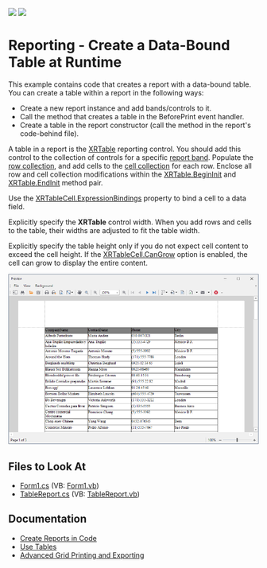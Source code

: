 <!-- default badges list -->
[![](https://img.shields.io/badge/Open_in_DevExpress_Support_Center-FF7200?style=flat-square&logo=DevExpress&logoColor=white)](https://supportcenter.devexpress.com/ticket/details/E1356)
[![](https://img.shields.io/badge/📖_How_to_use_DevExpress_Examples-e9f6fc?style=flat-square)](https://docs.devexpress.com/GeneralInformation/403183)
<!-- default badges end -->
# Reporting - Create a Data-Bound Table at Runtime 

This example contains code that creates a report with a data-bound table. You can create a table within a report in the following ways:

- Create a new report instance and add bands/controls to it.
- Call the method that creates a table in the BeforePrint event handler.
- Create a table in the report constructor (call the method in the report's code-behind file).

A table in a report is the [XRTable](https://docs.devexpress.com/XtraReports/DevExpress.XtraReports.UI.XRTable) reporting control. You should
add this control to the collection of controls for a specific [report band](https://docs.devexpress.com/XtraReports/2587/detailed-guide-to-devexpress-reporting/introduction-to-banded-reports). Populate the  
[row collection](https://docs.devexpress.com/XtraReports/DevExpress.XtraReports.UI.XRTable.Rows), and add cells to the [cell collection](https://docs.devexpress.com/XtraReports/DevExpress.XtraReports.UI.XRTableRow.Cells) for each row. Enclose all row and cell collection modifications within the [XRTable.BeginInit](https://docs.devexpress.com/XtraReports/DevExpress.XtraReports.UI.XRTable.BeginInit) and [XRTable.EndInit](https://docs.devexpress.com/XtraReports/DevExpress.XtraReports.UI.XRTable.EndInit) method pair.

Use the [XRTableCell.ExpressionBindings](https://docs.devexpress.com/XtraReports/DevExpress.XtraReports.UI.XRControl.ExpressionBindings) property to bind a cell to a data field.

Explicitly specify the **XRTable** control width. When you add rows and cells to the table, their widths are adjusted to fit the table width.

Explicitly specify the table height only if you do not expect cell content to exceed the cell height. If the [XRTableCell.CanGrow](https://docs.devexpress.com/XtraReports/DevExpress.XtraReports.UI.XRTableCell.CanGrow) option is enabled, the cell can grow to display the entire content.

![](Images/screenshot.png)

<!-- default file list -->

## Files to Look At

* [Form1.cs](CS/Form1.cs) (VB: [Form1.vb](VB/Form1.vb))
* [TableReport.cs](CS/TableReport.cs) (VB: [TableReport.vb](VB/TableReport.vb))

<!-- default file list end -->

## Documentation

- [Create Reports in Code](https://docs.devexpress.com/XtraReports/115726/detailed-guide-to-devexpress-reporting/reporting-api/create-reports-in-code)
- [Use Tables](https://docs.devexpress.com/XtraReports/9741/detailed-guide-to-devexpress-reporting/use-report-controls/use-tables)
- [Advanced Grid Printing and Exporting](https://docs.devexpress.com/WindowsForms/114962/controls-and-libraries/data-grid/export-and-printing/advanced-grid-printing-and-exporting)



